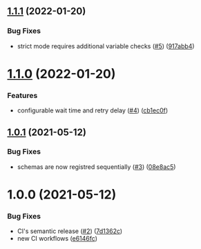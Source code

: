 ## [1.1.1](https://github.com/jpramondon/kafka-schema-provisioner/compare/1.1.0...1.1.1) (2022-01-20)


### Bug Fixes

* strict mode requires additional variable checks ([#5](https://github.com/jpramondon/kafka-schema-provisioner/issues/5)) ([917abb4](https://github.com/jpramondon/kafka-schema-provisioner/commit/917abb4cc0ba78d3ce73e7ce4fca479714414deb))

# [1.1.0](https://github.com/jpramondon/kafka-schema-provisioner/compare/1.0.1...1.1.0) (2022-01-20)


### Features

* configurable wait time and retry delay ([#4](https://github.com/jpramondon/kafka-schema-provisioner/issues/4)) ([cb1ec0f](https://github.com/jpramondon/kafka-schema-provisioner/commit/cb1ec0f9d966b813ff0633b41aae8088e926fc5b))

## [1.0.1](https://github.com/jpramondon/kafka-schema-provisioner/compare/1.0.0...1.0.1) (2021-05-12)


### Bug Fixes

* schemas are now registred sequentially ([#3](https://github.com/jpramondon/kafka-schema-provisioner/issues/3)) ([08e8ac5](https://github.com/jpramondon/kafka-schema-provisioner/commit/08e8ac57e74cea2510f676be53f7a5e6d8c8a715))

# 1.0.0 (2021-05-12)


### Bug Fixes

* CI's semantic release ([#2](https://github.com/jpramondon/kafka-schema-provisioner/issues/2)) ([7d1362c](https://github.com/jpramondon/kafka-schema-provisioner/commit/7d1362c9f2d1f7cc258f2a1023647a77a7a341af))
* new CI workflows ([e6146fc](https://github.com/jpramondon/kafka-schema-provisioner/commit/e6146fc71a59ce7014b6ad1ca7de399ee971ecdc))
